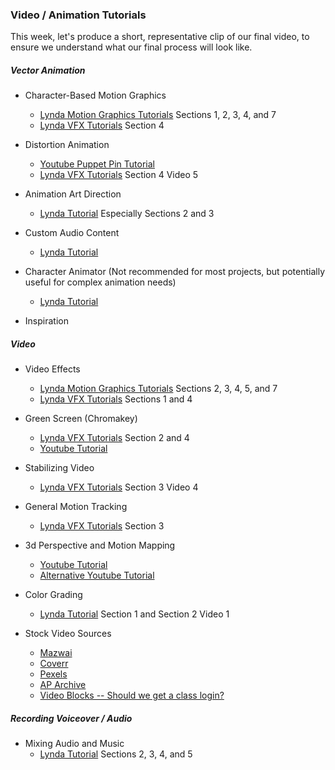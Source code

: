 ### Video / Animation Tutorials

This week, let's produce a short, representative clip of our final video, to ensure we understand what our final process will look like.


##### Vector Animation

- Character-Based Motion Graphics
	- [Lynda Motion Graphics Tutorials](https://www.linkedin.com/learning/after-effects-cc-2018-essential-training-motion-graphics/) Sections 1, 2, 3, 4, and 7 
	- [Lynda VFX Tutorials](https://www.linkedin.com/learning/after-effects-cc-2018-vfx-essential-training) Section 4

- Distortion Animation
	- [Youtube Puppet Pin Tutorial](https://www.youtube.com/watch?v=fuwIZy51ono)
	- [Lynda VFX Tutorials](https://www.linkedin.com/learning/after-effects-cc-2018-vfx-essential-training) Section 4 Video 5

- Animation Art Direction
	- [Lynda Tutorial](https://www.lynda.com/After-Effects-tutorials/Motion-Graphic-Design-Composition/625941-2.html) Especially Sections 2 and 3

- Custom Audio Content
	- [Lynda Tutorial](https://www.lynda.com/Audition-tutorials/Sound-Design-Motion-Graphics/)

- Character Animator (Not recommended for most projects, but potentially useful for complex animation needs)
	- [Lynda Tutorial](https://www.lynda.com/After-Effects-tutorials/After-Effects-Guru-Character-Animator/490763-2.html)

- Inspiration


##### Video 

- Video Effects
	- [Lynda Motion Graphics Tutorials](https://www.linkedin.com/learning/after-effects-cc-2018-essential-training-motion-graphics/) Sections 2, 3, 4, 5, and 7
	- [Lynda VFX Tutorials](https://www.linkedin.com/learning/after-effects-cc-2018-vfx-essential-training) Sections 1 and 4

- Green Screen (Chromakey)
	- [Lynda VFX Tutorials](https://www.linkedin.com/learning/after-effects-cc-2018-vfx-essential-training) Section 2 and 4
	- [Youtube Tutorial](https://www.youtube.com/watch?v=mbMpTWTXKJU)

- Stabilizing Video
	- [Lynda VFX Tutorials](https://www.linkedin.com/learning/after-effects-cc-2018-vfx-essential-training) Section 3 Video 4

- General Motion Tracking 
	- [Lynda VFX Tutorials](https://www.linkedin.com/learning/after-effects-cc-2018-vfx-essential-training) Section 3

- 3d Perspective and Motion Mapping
	- [Youtube Tutorial](https://www.youtube.com/watch?v=0ToPGhr_muI)
	- [Alternative Youtube Tutorial](https://www.youtube.com/watch?v=UqTU5sOCsxY)

- Color Grading
	- [Lynda Tutorial](https://www.lynda.com/After-Effects-tutorials/After-Effects-Guru-Color-Grading-Footage/) Section 1 and Section 2 Video 1

- Stock Video Sources
	- [Mazwai](http://mazwai.com/#/)
	- [Coverr](https://coverr.co)
	- [Pexels](https://videos.pexels.com)
	- [AP Archive](http://www.aparchive.com)
	- [Video Blocks -- Should we get a class login?](https://www.videoblocks.com)


##### Recording Voiceover / Audio

- Mixing Audio and Music
	- [Lynda Tutorial](https://www.lynda.com/Audition-tutorials/Adobe-Audition-Mixing-Music-Dialog/648932-2.html) Sections 2, 3, 4, and 5



